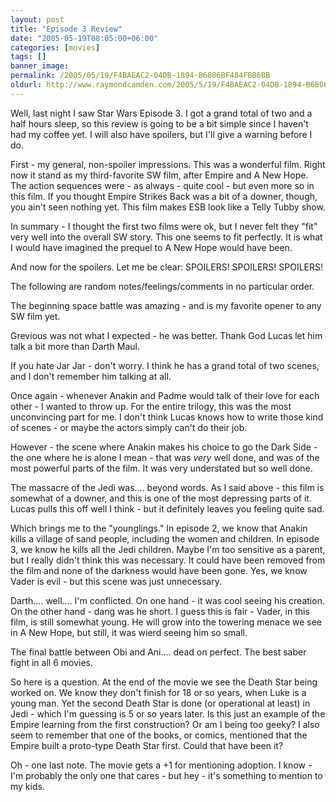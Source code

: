 ```yaml
---
layout: post
title: "Episode 3 Review"
date: "2005-05-19T08:05:00+06:00"
categories: [movies]
tags: []
banner_image: 
permalink: /2005/05/19/F4BAEAC2-04DB-1894-B6806BF484FBB6BB
oldurl: http://www.raymondcamden.com/2005/5/19/F4BAEAC2-04DB-1894-B6806BF484FBB6BB
---
```


Well, last night I saw Star Wars Episode 3. I got a grand total of two and a half hours sleep, so this review is going to be a bit simple since I haven't had my coffee yet. I will also have spoilers, but I'll give a warning before I do.

First - my general, non-spoiler impressions. This was a wonderful film. Right now it stand as my third-favorite SW film, after Empire and A New Hope. The action sequences were - as always - quite cool - but even more so in this film. If you thought Empire Strikes Back was a bit of a downer, though, you ain't seen nothing yet. This film makes ESB look like a Telly Tubby show. 

In summary - I thought the first two films were ok, but I never felt they "fit" very well into the overall SW story. This one seems to fit perfectly. It is what I would have imagined the prequel to A New Hope would have been.

And now for the spoilers. Let me be clear: SPOILERS! SPOILERS! SPOILERS!

The following are random notes/feelings/comments in no particular order.

The beginning space battle was amazing - and is my favorite opener to any SW film yet. 

Grevious was not what I expected - he was better. Thank God Lucas let him talk a bit more than Darth Maul.

If you hate Jar Jar - don't worry. I think he has a grand total of two scenes, and I don't remember him talking at all.

Once again - whenever Anakin and Padme would talk of their love for each other - I wanted to throw up. For the entire trilogy, this was the most unconvincing part for me. I don't think Lucas knows how to write those kind of scenes - or maybe the actors simply can't do their job.

However - the scene where Anakin makes his choice to go the Dark Side - the one where he is alone I mean - that was <i>very</i> well done, and was of the most powerful parts of the film. It was very understated but so well done.

The massacre of the Jedi was.... beyond words. As I said above - this film is somewhat of a downer, and this is one of the most depressing parts of it. Lucas pulls this off well I think - but it definitely leaves you feeling quite sad. 

Which brings me to the "younglings." In episode 2, we know that Anakin kills a village of sand people, including the women and children. In episode 3, we know he kills all the Jedi children.  Maybe I'm too sensitive as a parent, but I really didn't think this was necessary. It could have been removed from the film and none of the darkness would have been gone. Yes, we know Vader is evil - but this scene was just unnecessary.

Darth.... well.... I'm conflicted. On one hand - it was cool seeing his creation. On the other hand - dang was he short. I guess this is fair - Vader, in this film, is still somewhat young. He will grow into the towering menace we see in A New Hope, but still, it was wierd seeing him so small. 

The final battle between Obi and Ani.... dead on perfect. The best saber fight in all 6 movies.

So here is a question. At the end of the movie we see the Death Star being worked on. We know they don't finish for 18 or so years, when Luke is a young man. Yet the second Death Star is done (or operational at least) in Jedi - which I'm guessing is 5 or so years later. Is this just an example of the Empire learning from the first construction? Or am I being too geeky? I also seem to remember that one of the books, or comics, mentioned that the Empire built a proto-type Death Star first. Could that have been it?

Oh - one last note. The movie gets a +1 for mentioning adoption. I know - I'm probably the only one that cares - but hey - it's something to mention to my kids.